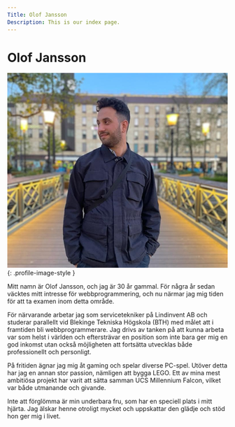 ```yaml
---
Title: Olof Jansson
Description: This is our index page.
---
```


Olof Jansson
==========================
![Olof Jansson](/assets/img/olof-crop.jpeg "Olof Jansson"){: .profile-image-style }

Mitt namn är Olof Jansson, och jag är 30 år gammal. För några år sedan väcktes mitt intresse för webbprogrammering, och nu närmar jag mig tiden för att ta examen inom detta område. 

För närvarande arbetar jag som servicetekniker på Lindinvent AB och studerar parallellt vid Blekinge Tekniska Högskola (BTH) med målet att i framtiden bli webbprogrammerare. Jag drivs av tanken på att kunna arbeta var som helst i världen och eftersträvar en position som inte bara ger mig en god inkomst utan också möjligheten att fortsätta utvecklas både professionellt och personligt. 

På fritiden ägnar jag mig åt gaming och spelar diverse PC-spel. Utöver detta har jag en annan stor passion, nämligen att bygga LEGO. Ett av mina mest ambitiösa projekt har varit att sätta samman UCS Millennium Falcon, vilket var både utmanande och givande.

Inte att förglömma är min underbara fru, som har en speciell plats i mitt hjärta. Jag älskar henne otroligt mycket och uppskattar den glädje och stöd hon ger mig i livet.